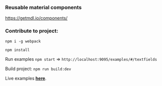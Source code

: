 ### Reusable material components

https://getmdl.io/components/

### Contribute to project:


`npm i -g webpack`


`npm install`


Run examples `npm start` => `http://localhost:9095/examples/#/textfields`


Build project: `npm run build:dev`


Live examples __[here](http://95.85.12.25/examples/#/textfields)__.